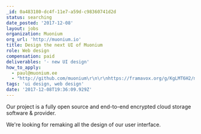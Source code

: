 ```yaml
---
_id: 0a483180-dc4f-11e7-a59d-c98360741d2d
status: searching
date_posted: '2017-12-08'
layout: jobs
organization: Muonium
org_url: 'http://muonium.io'
title: Design the next UI of Muonium
role: Web design
compensation: paid
deliverables: '- new UI design'
how_to_apply:
  - paul@muonium.ee
  - "http://github.com/muonium\r\n\r\nhttps://framavox.org/g/KgLMT6H2/muonium"
tags: 'ui design, web design'
date: '2017-12-08T19:36:09.929Z'
---
```

Our project is a fully open source and end-to-end encrypted cloud storage software & provider.

We're looking for remaking all the design of our user interface.
